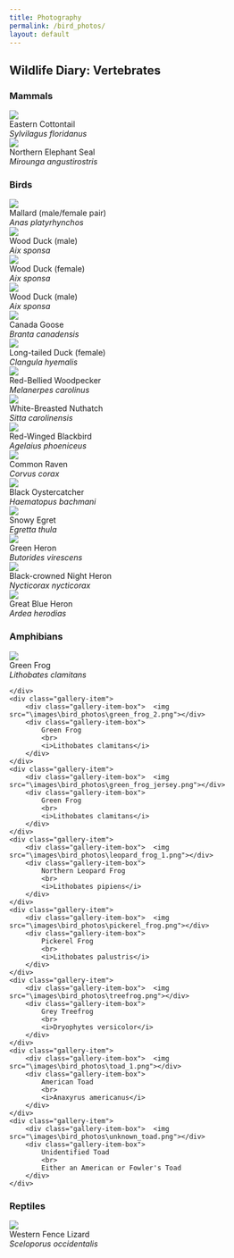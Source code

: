 ```yaml
---
title: Photography
permalink: /bird_photos/
layout: default
---
```

<h2>Wildlife Diary: Vertebrates</h2>

<h3> Mammals </h3>

<div class="gallery-container-small">
	<div class="gallery-item">	
		<div class="gallery-item-box">	<img src="\images\bird_photos\rabbit.png"></div>
		<div class="gallery-item-box">
			Eastern Cottontail
			<br>
			<i>Sylvilagus floridanus</i>
		</div>
	</div>
	<div class="gallery-item">	
		<div class="gallery-item-box">	<img src="\images\bird_photos\seals.png"></div>
		<div class="gallery-item-box">
			Northern Elephant Seal
			<br>
			<i>Mirounga angustirostris</i>
		</div>
	</div>
</div>	

<h3> Birds </h3>
<div class="gallery-container-small">
	<div class="gallery-item">
		<div class="gallery-item-box">	
		<img src="\images\bird_photos\mallards.png">
		</div>
		<div class="gallery-item-box">
			Mallard (male/female pair)
            <br>
            <i>Anas platyrhynchos</i>
		</div>
	</div>
	<div class="gallery-item">
		<div class="gallery-item-box">	
		<img src="\images\bird_photos\wood_duck_4.png">
		</div>
		<div class="gallery-item-box">
			Wood Duck (male)
            <br>
            <i>Aix sponsa</i>
		</div>
	</div>
	<div class="gallery-item">
		<div class="gallery-item-box">	
		<img src="\images\bird_photos\wood_duck_2.png">
		</div>
		<div class="gallery-item-box">
			Wood Duck (female)
            <br>
            <i>Aix sponsa</i>
		</div>
	</div>
	<div class="gallery-item">
		<div class="gallery-item-box">	
		<img src="\images\bird_photos\wood_duck_3.png">
		</div>
		<div class="gallery-item-box">
			Wood Duck (male)
            <br>
            <i>Aix sponsa</i>
		</div>
	</div>
	<div class="gallery-item">
		<div class="gallery-item-box">	
		<img src="\images\bird_photos\canada_goose.png">
		</div>
		<div class="gallery-item-box">
            Canada Goose
            <br>
            <i>Branta canadensis</i>
		</div>
	</div>
	<div class="gallery-item">
		<div class="gallery-item-box">	
		<img src="\images\bird_photos\longtail.png">
		</div>
		<div class="gallery-item-box">
            Long-tailed Duck (female)
            <br>
            <i>Clangula hyemalis</i>
		</div>
	</div>
	<div class="gallery-item">
		<div class="gallery-item-box">	
		<img src="\images\bird_photos\red_bellied.png">
		</div>
		<div class="gallery-item-box">
			Red-Bellied Woodpecker
            <br>
            <i>Melanerpes carolinus</i>
		</div>
	</div>
	<div class="gallery-item">
		<div class="gallery-item-box">	
		<img src="\images\bird_photos\nuthatch.png">
		</div>
		<div class="gallery-item-box">
			White-Breasted Nuthatch
            <br>
            <i>Sitta carolinensis</i>
		</div>
	</div>
	<div class="gallery-item">
		<div class="gallery-item-box">	
		<img src="\images\bird_photos\blackbird.png">
		</div>
		<div class="gallery-item-box">
			Red-Winged Blackbird
            <br>
            <i>Agelaius phoeniceus</i>
		</div>
	</div>
	<div class="gallery-item">
		<div class="gallery-item-box">	
		<img src="\images\bird_photos\raven.png">
		</div>
		<div class="gallery-item-box">
			Common Raven
            <br>
            <i>Corvus corax</i>
		</div>
	</div>
	<div class="gallery-item">
		<div class="gallery-item-box">	
		<img src="\images\bird_photos\oystercatcher.png">
		</div>
		<div class="gallery-item-box">
			Black Oystercatcher
			<br>
			<i>Haematopus bachmani</i>
		</div>
	</div>
	<div class="gallery-item">
		<div class="gallery-item-box">	
		<img src="\images\bird_photos\egret.png">
		</div>
		<div class="gallery-item-box">
			Snowy Egret
			<br>
			<i>Egretta thula</i>
		</div>
	</div>
	<div class="gallery-item">
		<div class="gallery-item-box">	
		<img src="\images\bird_photos\green_heron.png">
		</div>
		<div class="gallery-item-box">
			Green Heron
			<br>
			<i>Butorides virescens</i>
		</div>
	</div>
	<div class="gallery-item">
		<div class="gallery-item-box">	
		<img src="\images\bird_photos\night_heron.png">
		</div>
		<div class="gallery-item-box">
			Black-crowned Night Heron
			<br>
			<i>Nycticorax nycticorax</i>
		</div>
	</div>
	<div class="gallery-item">
		<div class="gallery-item-box">	
		<img src="\images\bird_photos\heron.png">
		</div>
		<div class="gallery-item-box">
			Great Blue Heron
			<br>
			<i>Ardea herodias</i>
		</div>
	</div>
</div>

<h3> Amphibians </h3>

<div class="gallery-container-small">
	<div class="gallery-item">	
		<div class="gallery-item-box">	<img src="\images\bird_photos\green_frog_1.png"></div>
		<div class="gallery-item-box">
			Green Frog
			<br>
			<i>Lithobates clamitans</i>
		</div>
		
	</div>
	<div class="gallery-item">
		<div class="gallery-item-box">	<img src="\images\bird_photos\green_frog_2.png"></div>
		<div class="gallery-item-box">
			Green Frog
			<br>
			<i>Lithobates clamitans</i>
		</div>
	</div>
	<div class="gallery-item">
		<div class="gallery-item-box">	<img src="\images\bird_photos\green_frog_jersey.png"></div>
		<div class="gallery-item-box">
			Green Frog
			<br>
			<i>Lithobates clamitans</i>
		</div>
	</div>
	<div class="gallery-item">
		<div class="gallery-item-box">	<img src="\images\bird_photos\leopard_frog_1.png"></div>
		<div class="gallery-item-box">
			Northern Leopard Frog
			<br>
			<i>Lithobates pipiens</i>
		</div>
	</div>
	<div class="gallery-item">
		<div class="gallery-item-box">	<img src="\images\bird_photos\pickerel_frog.png"></div>
		<div class="gallery-item-box">
			Pickerel Frog
			<br>
			<i>Lithobates palustris</i>
		</div>
	</div>
	<div class="gallery-item">
		<div class="gallery-item-box">	<img src="\images\bird_photos\treefrog.png"></div>
		<div class="gallery-item-box">
			Grey Treefrog
			<br>
			<i>Dryophytes versicolor</i>
		</div>
	</div>
	<div class="gallery-item">
		<div class="gallery-item-box">	<img src="\images\bird_photos\toad_1.png"></div>
		<div class="gallery-item-box">
			American Toad
			<br>
			<i>Anaxyrus americanus</i>
		</div>
	</div>
	<div class="gallery-item">
		<div class="gallery-item-box">	<img src="\images\bird_photos\unknown_toad.png"></div>
		<div class="gallery-item-box">
			Unidentified Toad
			<br>
			Either an American or Fowler's Toad
		</div>
	</div>
</div>	


<h3> Reptiles </h3>

<div class="gallery-container-small">
	<div class="gallery-item">	
		<div class="gallery-item-box">	<img src="\images\bird_photos\lizard.png"></div>
		<div class="gallery-item-box">
			Western Fence Lizard
			<br>
			<i>Sceloporus occidentalis</i>
		</div>
	</div>
</div>	
